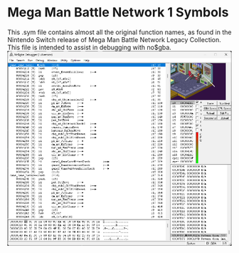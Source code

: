 # Mega Man Battle Network 1 Symbols
This .sym file contains almost all the original function names, as found in the Nintendo Switch release of Mega Man Battle Network Legacy Collection.
This file is intended to assist in debugging with no$gba.
![](dabugr.png)
